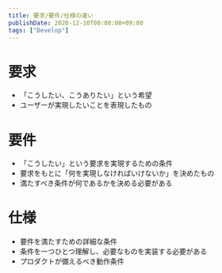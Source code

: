 ```yaml
---
title: 要求/要件/仕様の違い
publishDate: 2020-12-10T00:00:00+09:00
tags: ["Develop"]
---
```


# 要求

- 「こうしたい、こうありたい」という希望
- ユーザーが実現したいことを表現したもの

# 要件

- 「こうしたい」という要求を実現するための条件
- 要求をもとに「何を実現しなければいけないか」を決めたもの
- 満たすべき条件が何であるかを決める必要がある

# 仕様

- 要件を満たすための詳細な条件
- 条件を一つひとつ理解し、必要なものを実装する必要がある
- プロダクトが備えるべき動作条件
